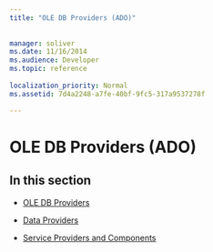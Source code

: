```yaml
---
title: "OLE DB Providers (ADO)"
 
 
manager: soliver
ms.date: 11/16/2014
ms.audience: Developer
ms.topic: reference
  
localization_priority: Normal
ms.assetid: 7d4a2248-a7fe-40bf-9fc5-317a9537278f

---
```


# OLE DB Providers (ADO)

## In this section

- [OLE DB Providers](ole-db-providers.md)
    
- [Data Providers](data-providers.md)
    
- [Service Providers and Components](service-providers-and-components.md)
    


